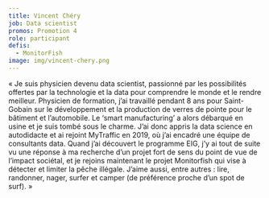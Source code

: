 ```yaml
---
title: Vincent Chéry
job: Data scientist
promos: Promotion 4
role: participant
defis:
  - MonitorFish
image: img/vincent-chery.png
---
```

« Je suis physicien devenu data scientist, passionné par les possibilités offertes par la technologie et la data pour comprendre le monde et le rendre meilleur. Physicien de formation, j’ai travaillé pendant 8 ans pour Saint-Gobain sur le développement et la production de verres de pointe pour le bâtiment et l’automobile. Le ‘smart manufacturing’ a alors débarqué en usine et je suis tombé sous le charme. J’ai donc appris la data science en autodidacte et ai rejoint MyTraffic en 2019, où j’ai encadré une équipe de consultants data. Quand j’ai découvert le programme EIG, j’y ai tout de suite vu une réponse à ma recherche d’un projet fort de sens du point de vue de l’impact sociétal, et je rejoins maintenant le projet Monitorfish qui vise à détecter et limiter la pêche illégale. J’aime aussi, entre autres : lire, randonner, nager, surfer et camper (de préférence proche d’un spot de surf). »